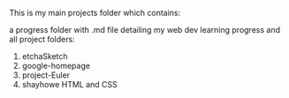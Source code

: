 This is my main projects folder which contains:

a progress folder with .md file detailing my web dev learning progress
and all project folders:

1. etchaSketch
2. google-homepage
3. project-Euler
4. shayhowe HTML and CSS
